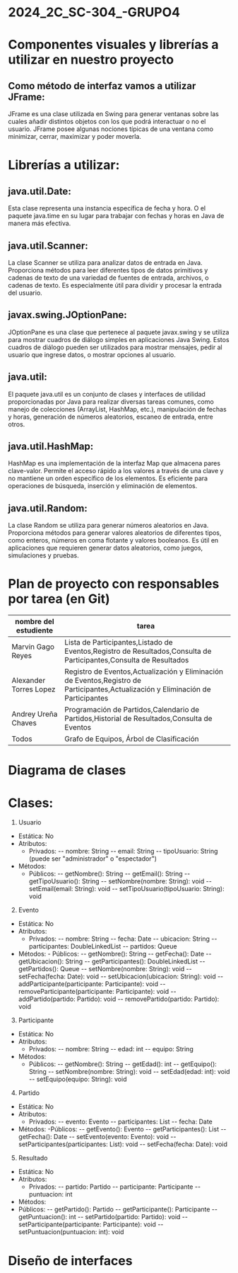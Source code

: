 # 2024_2C_SC-304_-GRUPO4
# Componentes visuales y librerías a utilizar en nuestro proyecto 
## Como método de interfaz vamos a utilizar JFrame: 
JFrame es una clase utilizada en Swing para generar ventanas sobre las cuales añadir distintos objetos con los que podrá interactuar o no el usuario. JFrame posee algunas nociones típicas de una ventana como minimizar, cerrar, maximizar y poder moverla.
# Librerías a utilizar: 

## java.util.Date: 
Esta clase representa una instancia específica de fecha y hora. O el paquete java.time en su lugar para trabajar con fechas y horas en Java de manera más efectiva.

## java.util.Scanner: 
La clase Scanner se utiliza para analizar datos de entrada en Java. Proporciona métodos para leer diferentes tipos de datos primitivos y cadenas de texto de una variedad de fuentes de entrada, archivos, o cadenas de texto. Es especialmente útil para dividir y procesar la entrada del usuario.

## javax.swing.JOptionPane: 
JOptionPane es una clase que pertenece al paquete javax.swing y se utiliza para mostrar cuadros de diálogo simples en aplicaciones Java Swing. Estos cuadros de diálogo pueden ser utilizados para mostrar mensajes, pedir al usuario que ingrese datos, o mostrar opciones al usuario.

## java.util: 
El paquete java.util es un conjunto de clases y interfaces de utilidad proporcionadas por Java para realizar diversas tareas comunes, como manejo de colecciones (ArrayList, HashMap, etc.), manipulación de fechas y horas, generación de números aleatorios, escaneo de entrada, entre otros. 

## java.util.HashMap: 
HashMap es una implementación de la interfaz Map que almacena pares clave-valor. Permite el acceso rápido a los valores a través de una clave y no mantiene un orden específico de los elementos. Es eficiente para operaciones de búsqueda, inserción y eliminación de elementos.

## java.util.Random:
La clase Random se utiliza para generar números aleatorios en Java. Proporciona métodos para generar valores aleatorios de diferentes tipos, como enteros, números en coma flotante y valores booleanos. Es útil en aplicaciones que requieren generar datos aleatorios, como juegos, simulaciones y pruebas.

# Plan de proyecto con responsables por tarea (en Git)
| nombre del estudiente | tarea|
|-----------------------|------|
|Marvin Gago Reyes|Lista de Participantes,Listado de Eventos,Registro de Resultados,Consulta de Participantes,Consulta de Resultados
|Alexander Torres Lopez| Registro de Eventos,Actualización y Eliminación de Eventos,Registro de Participantes,Actualización y Eliminación de Participantes
|Andrey Ureña Chaves|Programación de Partidos,Calendario de Partidos,Historial de Resultados,Consulta de Eventos
|Todos|Grafo de Equipos, Árbol de Clasificación 
# Diagrama de clases 
# Clases:
1.	Usuario
  - Estática: No
  - Atributos:
    - Privados:
        -- nombre: String
        -- email: String
        -- tipoUsuario: String (puede ser "administrador" o "espectador")
  - Métodos:
  	- Públicos:
          -- getNombre(): String
          -- getEmail(): String
          -- getTipoUsuario(): String
          -- setNombre(nombre: String): void
          -- setEmail(email: String): void
          -- setTipoUsuario(tipoUsuario: String): void
2.	Evento
   - Estática: No
   - Atributos:
       - Privados:
          -- nombre: String
          -- fecha: Date
          -- ubicacion: String
          -- participantes: DoubleLinkedList<Participante>
          -- partidos: Queue<Partido>
   - Métodos:
    - Públicos:
          -- getNombre(): String
          --	getFecha(): Date
          --	getUbicacion(): String
          --	getParticipantes(): DoubleLinkedList<Participante>
          --	getPartidos(): Queue<Partido>
          --	setNombre(nombre: String): void
          --	setFecha(fecha: Date): void
          --	setUbicacion(ubicacion: String): void
          --	addParticipante(participante: Participante): void
          --	removeParticipante(participante: Participante): void
          --	addPartido(partido: Partido): void
          --	removePartido(partido: Partido): void
3.	Participante
  -	Estática: No
  -	Atributos:
    - Privados:
        --	nombre: String
        --	edad: int
        --	equipo: String
  -	Métodos:
    -	Públicos:
          --	getNombre(): String
          --	getEdad(): int
          --	getEquipo(): String
          --	setNombre(nombre: String): void
          --	setEdad(edad: int): void
          --	setEquipo(equipo: String): void
4.	Partido
  -	Estática: No
  - Atributos:
    -	Privados:
        --	evento: Evento
        --	participantes: List<Participante>
        --	fecha: Date
  -	Métodos:
     -Públicos:
          --	getEvento(): Evento
          --	getParticipantes(): List<Participante>
          --	getFecha(): Date
          --	setEvento(evento: Evento): void
          --	setParticipantes(participantes: List<Participante>): void
          --	setFecha(fecha: Date): void
5.	Resultado
  -	Estática: No
  -	Atributos:
    -	Privados:
          --	partido: Partido
          --	participante: Participante
          --	puntuacion: int
  -	Métodos:
  -	Públicos:
        --	getPartido(): Partido
        --	getParticipante(): Participante
        --	getPuntuacion(): int
        --	setPartido(partido: Partido): void
        --	setParticipante(participante: Participante): void
        --	setPuntuacion(puntuacion: int): void

# Diseño de interfaces

